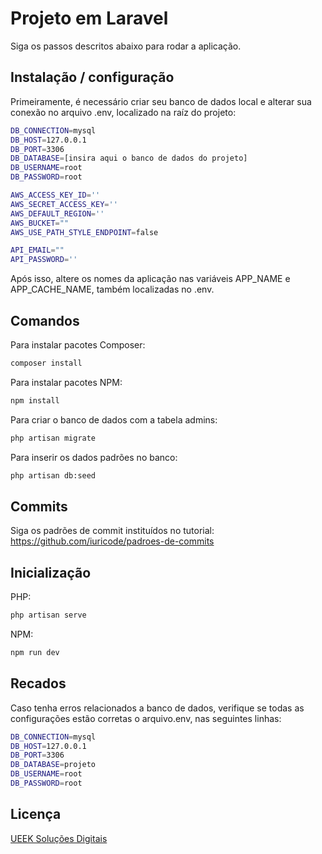 # Projeto em Laravel

Siga os passos descritos abaixo para rodar a aplicação.

## Instalação / configuração

Primeiramente, é necessário criar seu banco de dados local e alterar sua conexão no arquivo .env, localizado na raíz do projeto:

```bash
DB_CONNECTION=mysql
DB_HOST=127.0.0.1
DB_PORT=3306
DB_DATABASE=[insira aqui o banco de dados do projeto]
DB_USERNAME=root
DB_PASSWORD=root

AWS_ACCESS_KEY_ID=''
AWS_SECRET_ACCESS_KEY=''
AWS_DEFAULT_REGION=''
AWS_BUCKET=""
AWS_USE_PATH_STYLE_ENDPOINT=false

API_EMAIL=""
API_PASSWORD=''
```

Após isso, altere os nomes da aplicação nas variáveis APP_NAME e APP_CACHE_NAME, também localizadas no .env.

## Comandos

Para instalar pacotes Composer:

```bash
composer install
```

Para instalar pacotes NPM:

```bash
npm install
```

Para criar o banco de dados com a tabela admins:

```bash
php artisan migrate
```

Para inserir os dados padrões no banco:

```bash
php artisan db:seed
```

## Commits

Siga os padrões de commit instituídos no tutorial: https://github.com/iuricode/padroes-de-commits

## Inicialização

PHP:

```php
php artisan serve
```

NPM:

```php
npm run dev
```

## Recados

Caso tenha erros relacionados a banco de dados, verifique se todas as configurações estão corretas o arquivo.env, nas seguintes linhas:

```bash
DB_CONNECTION=mysql
DB_HOST=127.0.0.1
DB_PORT=3306
DB_DATABASE=projeto
DB_USERNAME=root
DB_PASSWORD=root
```

## Licença

[UEEK Soluções Digitais](https://ueek.digital/)
